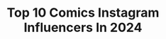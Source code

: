 ---
title: Top 10 Comics Instagram Influencers In 2024
description: >-
  Find top comics Instagram influencers in 2024. Most popular hashtags: #comics #comic #webcomic #webcomics.
platform: Instagram
hits: 7175
text_top: See the most popular Instagram accounts on inBeat.
text_bottom: Our database aggregates 7175 Instagram influencers like this for you to collaborate.
profiles:
  - username: "the.comic.dog"
    fullname: >-
      Comics
    bio: >-
      Have Some Coffee ☕ Sit Back And Relax 😄 Hope You Enjoy These Comics ❤️ Artists Are Credited 🤗
    location: ""
    followers: 45053
    engagement: 3664
    commentsToLikes: 0.005252
    id: ck8t718ztfay40j780g7ligv4
    verified: false
    hashtags: ""
  - username: "comics"
    fullname: >-
      Comics
    bio: >-
      Comics that get you. Made by BuzzFeed's staff illustrators and comics freelancers. ✌️#comics
    location: "United States"
    followers: 928307
    engagement: 129
    commentsToLikes: 0.005854
    id: ck0twt8ktgn2c0i19la6vmgtd
    verified: true
    hashtags: "#comics, #webcomic, #comic, #webcomics"
  - username: "selahvictor"
    fullname: >-
      Selah Victor
    bio: >-
      Actor. Comic. Mom. 🐝Voice of Chloe Bourgeois // Miraculous Ladybug 👶Boy Mama ⬇️Merch | Appearances | Products
    location: "United States"
    followers: 44205
    engagement: 458
    commentsToLikes: 0.032906
    id: ckaoy724yg9p80i78tlc8wok7
    verified: false
    hashtags: "#momofboyslife, #momlaughs, #thirdpregnancy, #miraculousladybug"
  - username: "siennahubertross"
    fullname: >-
      Sienna Hubert-Ross
    bio: >-
      📍NYC natural blonde comic @sugarbabiescomedyshow April 19th 9pm wilhelmina nyc
    location: "United States"
    followers: 33505
    engagement: 1094
    commentsToLikes: 0.023794
    id: ck6udmav2lwkq0j71tkmdwg3z
    verified: false
    hashtags: "#comedy, #jokes, #wlw, #standup"
  - username: "shubhamgaur09"
    fullname: >-
      Shubham Gaur
    bio: >-
      Right arm fast medium comic. Building @2sloggers Impact Fan @lucknowsupergiants
    location: "United States"
    followers: 607824
    engagement: 4114
    commentsToLikes: 0.006486
    id: ckaoyujmoj54w0i78mwz7s47u
    verified: false
    hashtags: "#ipl2024, #lsg, #shubhamgaur, #lucknowsupergiants"
  - username: "gretlusky"
    fullname: >-
      Gretel Lusky
    bio: >-
      Illustrator & comic artist 🦋 WAYFINDER now up for pre-order! 🦋 ✨ YouTube || Patreon || Shop ✨↓links below 🌸 Personal acc: @gretel.lusky
    location: "United States"
    followers: 775241
    engagement: 509
    commentsToLikes: 0.005401
    id: ck9hb0yyiewxy0j78li78ny2j
    verified: false
    hashtags: "#traditionalart, #witch, #witchyvibes, #pastelcolors"
  - username: "thepandaredd"
    fullname: >-
      Panda Redd
    bio: >-
      He/They Comics, Content, and Chaos Art Account: @jaymortonart
    location: "United States"
    followers: 43865
    engagement: 1765
    commentsToLikes: 0.008320
    id: cln4q7ldqk0r80j0852gclf67
    verified: false
    hashtags: "#redhood, #funny, #pandareddhood, #nerd"
  - username: "rmpg_kazuma_kawamura"
    fullname: >-
      川村壱馬
    bio: >-
      Kazuma Kawamura from "THE RAMPAGE" 1st Photo Book 『Etoile』 2024.04.24 Release. Rap / Sing / Krump / Act / Game / Comic / Anime / Baseball ↓X Official
    location: "United States"
    followers: 856285
    engagement: 1334
    commentsToLikes: 0.008871
    id: ck0w20sw7m3660i19qwkcpxep
    verified: true
    hashtags: "#therampage, #07, #gianna, #exiletribe"
  - username: "usamastandsup"
    fullname: >-
      Usama Siddiquee
    bio: >-
      🇧🇩 Brown stand up comic in NYC 🔥 Upcoming shows get tix!⬇️
    location: "United States"
    followers: 115551
    engagement: 412
    commentsToLikes: 0.045432
    id: ck55iz9gdvuh60i11vujb5qzb
    verified: false
    hashtags: "#indian, #explore, #comedy, #reels"
  - username: "the__reddot"
    fullname: >-
      Kim Winder (The RedDot Comic)
    bio: >-
      Finessed impropriety in #comic form by @ladyee_kw
    location: "United States"
    followers: 452135
    engagement: 467
    commentsToLikes: 0.005347
    id: ck0u291qpz9fr0i19t5vle5fw
    verified: false
    hashtags: "#webcomic, #webtoon, #comicart, #married"
---